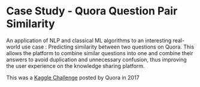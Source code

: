 # Case Study - Quora Question Pair Similarity
An application of NLP and classical ML algorithms to an interesting real-world use case : Predicting similarity between two questions on Quora. This allows the platform to combine similar questions into one and combine their answers to avoid duplication and unnecessary confusion, thus improving the user experience on the knowledge sharing platform. 

This was a [Kaggle Challenge](https://www.kaggle.com/c/quora-question-pairs) posted by Quora in 2017
